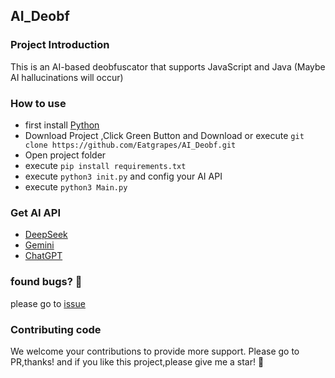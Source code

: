 ## AI_Deobf
### Project Introduction
This is an AI-based deobfuscator 
that supports JavaScript and Java
(Maybe AI hallucinations will occur)
### How to use
- first install [Python](https://www.python.org)
- Download Project ,Click Green Button and Download or execute ```git clone https://github.com/Eatgrapes/AI_Deobf.git ```
- Open project folder
- execute ```pip install requirements.txt```
- execute ```python3 init.py``` and config your AI API
- execute ```python3 Main.py```
### Get AI API
- [DeepSeek](https://platform.deepseek.com/)
- [Gemini](https://aistudio.google.com/api-keys)
- [ChatGPT](https://platform.openai.com/)
### found bugs? 🐛 
please go to [issue](https://github.com/Eatgrapes/AI_Deobf/issues)

### Contributing code
We welcome your contributions to provide more support. Please go to PR,thanks!
and if you like this project,please give me a star! 🙏 
